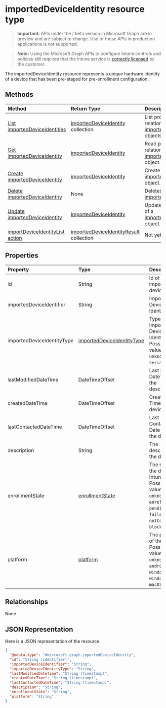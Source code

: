 ﻿# importedDeviceIdentity resource type

> **Important:** APIs under the / beta version in Microsoft Graph are in preview and are subject to change. Use of these APIs in production applications is not supported.

> **Note:** Using the Microsoft Graph APIs to configure Intune controls and policies still requires that the Intune service is [correctly licensed](https://go.microsoft.com/fwlink/?linkid=839381) by the customer.

The importedDeviceIdentity resource represents a unique hardware identity of a device that has been pre-staged for pre-enrollment configuration.
## Methods
|Method|Return Type|Description|
|:---|:---|:---|
|[List importedDeviceIdentities](../api/intune_enrollment_importeddeviceidentity_list.md)|[importedDeviceIdentity](../resources/intune_enrollment_importeddeviceidentity.md) collection|List properties and relationships of the [importedDeviceIdentity](../resources/intune_enrollment_importeddeviceidentity.md) objects.|
|[Get importedDeviceIdentity](../api/intune_enrollment_importeddeviceidentity_get.md)|[importedDeviceIdentity](../resources/intune_enrollment_importeddeviceidentity.md)|Read properties and relationships of the [importedDeviceIdentity](../resources/intune_enrollment_importeddeviceidentity.md) object.|
|[Create importedDeviceIdentity](../api/intune_enrollment_importeddeviceidentity_create.md)|[importedDeviceIdentity](../resources/intune_enrollment_importeddeviceidentity.md)|Create a new [importedDeviceIdentity](../resources/intune_enrollment_importeddeviceidentity.md) object.|
|[Delete importedDeviceIdentity](../api/intune_enrollment_importeddeviceidentity_delete.md)|None|Deletes a [importedDeviceIdentity](../resources/intune_enrollment_importeddeviceidentity.md).|
|[Update importedDeviceIdentity](../api/intune_enrollment_importeddeviceidentity_update.md)|[importedDeviceIdentity](../resources/intune_enrollment_importeddeviceidentity.md)|Update the properties of a [importedDeviceIdentity](../resources/intune_enrollment_importeddeviceidentity.md) object.|
|[importDeviceIdentityList action](../api/intune_enrollment_importeddeviceidentity_importdeviceidentitylist.md)|[importedDeviceIdentityResult](../resources/intune_enrollment_importeddeviceidentityresult.md) collection|Not yet documented|

## Properties
|Property|Type|Description|
|:---|:---|:---|
|id|String|Id of the imported device identity|
|importedDeviceIdentifier|String|Imported Device Identifier|
|importedDeviceIdentityType|[importedDeviceIdentityType](../resources/intune_enrollment_importeddeviceidentitytype.md)|Type of Imported Device Identity. Possible values are: `unknown`, `imei`, `serialNumber`.|
|lastModifiedDateTime|DateTimeOffset|Last Modified DateTime of the description|
|createdDateTime|DateTimeOffset|Created Date Time of the device|
|lastContactedDateTime|DateTimeOffset|Last Contacted Date Time of the device|
|description|String|The description of the device|
|enrollmentState|[enrollmentState](../resources/intune_enrollment_enrollmentstate.md)|The state of the device in Intune. Possible values are: `unknown`, `enrolled`, `pendingReset`, `failed`, `notContacted`, `blocked`.|
|platform|[platform](../resources/intune_enrollment_platform.md)|The platform of the Device. Possible values are: `unknown`, `ios`, `android`, `windows`, `windowsMobile`, `macOS`.|

## Relationships
None
## JSON Representation
Here is a JSON representation of the resource.
<!-- {
  "blockType": "resource",
  "keyProperty": "id",
  "@odata.type": "microsoft.graph.importedDeviceIdentity"
}
-->
``` json
{
  "@odata.type": "#microsoft.graph.importedDeviceIdentity",
  "id": "String (identifier)",
  "importedDeviceIdentifier": "String",
  "importedDeviceIdentityType": "String",
  "lastModifiedDateTime": "String (timestamp)",
  "createdDateTime": "String (timestamp)",
  "lastContactedDateTime": "String (timestamp)",
  "description": "String",
  "enrollmentState": "String",
  "platform": "String"
}
```



